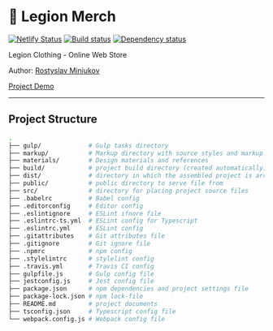 # :shirt: Legion Merch

[![Netlify Status][netlify-image]][netlify-url] [![Build status][travis-image]][travis-url] [![Dependency status][dependency-image]][dependency-url]

Legion Clothing - Online Web Store

Author: [Rostyslav Miniukov](https://github.com/embyth/)

[Project Demo](https://legion-clo.netlify.app/)

---

## Project Structure

```bash
.
├── gulp/             # Gulp tasks directory
├── markup/           # Markup directory with source styles and markup files
├── materials/        # Design materials and references
├── build/            # project build directory (created automatically)
├── dist/             # directory in which the assembled project is archived (created automatically)
├── public/           # public directory to serve file from
├── src/              # directory for placing project source files
├── .babelrc          # Babel config
├── .editorconfig     # Editor config
├── .eslintignore     # ESLint ifnore file
├── .eslintrc-ts.yml  # ESLint config for Typescript
├── .eslintrc.yml     # ESLint config
├── .gitattributes    # Git attributes file
├── .gitignore        # Git ignore file
├── .npmrc            # npm config
├── .stylelintrc      # stylelint config
├── .travis.yml       # Travis CI config
├── gulpfile.js       # Gulp config file
├── jestconfig.js     # Jest config file
├── package.json      # npm dependencies and project settings file
├── package-lock.json # npm lock-file
├── README.md         # project documents
├── tsconfig.json     # Typescript config file
└── webpack.config.js # Webpack config file
```

[netlify-image]: https://api.netlify.com/api/v1/badges/bd9fc702-9043-461f-b96f-4a10b07ec0b7/deploy-status
[netlify-url]: https://app.netlify.com/sites/legion-clo/deploys
[travis-image]: https://travis-ci.org/embyth/legion-merch.svg?branch=master
[travis-url]: https://travis-ci.org/embyth/legion-merch
[dependency-image]: https://david-dm.org/embyth/legion-merch/dev-status.svg?style=flat-square
[dependency-url]: https://david-dm.org/embyth/legion-merch?type=dev
